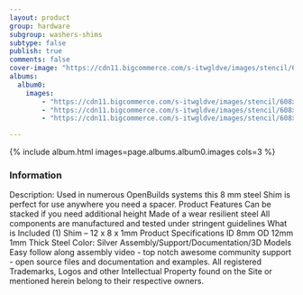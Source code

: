 ```yaml
---
layout: product
group: hardware
subgroup: washers-shims
subtype: false
publish: true
comments: false
cover-image: "https://cdn11.bigcommerce.com/s-itwgldve/images/stencil/608x608/products/194/4440/profile__38116.1675310607.png?c=2"
albums:
  album0:
    images:
        - "https://cdn11.bigcommerce.com/s-itwgldve/images/stencil/608x608/products/194/4440/profile__38116.1675310607.png?c=2"
        - "https://cdn11.bigcommerce.com/s-itwgldve/images/stencil/608x608/products/194/2587/shim_g_w_1__09507.1675310607.jpg?c=2"
        - "https://cdn11.bigcommerce.com/s-itwgldve/images/stencil/608x608/products/194/2588/shim_i_w_1__65510.1675310607.jpg?c=2"

---
```


{% include album.html images=page.albums.album0.images cols=3 %}

### Information

Description:
 Used in numerous OpenBuilds systems this 8 mm  steel Shim is perfect for use anywhere you need a spacer.  Product Features  Can be stacked if you need additional height Made of a wear resilient steel All components are manufactured and tested under stringent guidelines What is Included  (1) Shim – 12 x 8 x 1mm  Product Specifications  ID 8mm OD 12mm 1mm Thick  Steel Color: Silver   Assembly/Support/Documentation/3D Models   Easy follow along assembly video - top notch awesome community support - open source files and documentation and examples. All registered Trademarks, Logos and other Intellectual Property found on the Site or mentioned herein belong to their respective owners.  


